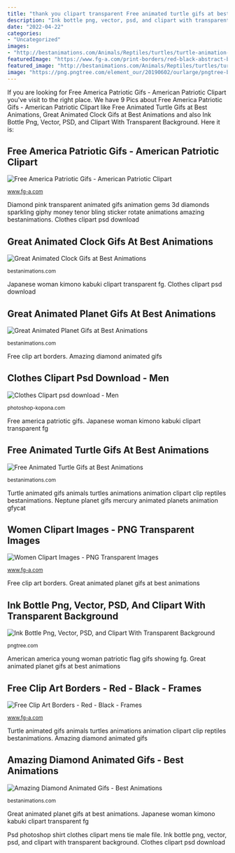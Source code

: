 ```yaml
---
title: "thank you clipart transparent Free animated turtle gifs at best animations"
description: "Ink bottle png, vector, psd, and clipart with transparent background"
date: "2022-04-22"
categories:
- "Uncategorized"
images:
- "http://bestanimations.com/Animals/Reptiles/turtles/turtle-animation-gif-5.gif"
featuredImage: "https://www.fg-a.com/print-borders/red-black-abstract-border.jpg"
featured_image: "http://bestanimations.com/Animals/Reptiles/turtles/turtle-animation-gif-5.gif"
image: "https://png.pngtree.com/element_our/20190602/ourlarge/pngtree-black-cartoon-ink-bottle-image_1413868.jpg"
---
```


If you are looking for Free America Patriotic Gifs - American Patriotic Clipart you've visit to the right place. We have 9 Pics about Free America Patriotic Gifs - American Patriotic Clipart like Free Animated Turtle Gifs at Best Animations, Great Animated Clock Gifs at Best Animations and also Ink Bottle Png, Vector, PSD, and Clipart With Transparent Background. Here it is:

## Free America Patriotic Gifs - American Patriotic Clipart

![Free America Patriotic Gifs - American Patriotic Clipart](http://www.fg-a.com/American/2019-love-for-America.jpg "Great animated clock gifs at best animations")

<small>www.fg-a.com</small>

Diamond pink transparent animated gifs animation gems 3d diamonds sparkling giphy money tenor bling sticker rotate animations amazing bestanimations. Clothes clipart psd download

## Great Animated Clock Gifs At Best Animations

![Great Animated Clock Gifs at Best Animations](http://bestanimations.com/HomeOffice/Clocks/clock-animated-gif-33.gif "Borders frame border frames clip abstract liquid flow fg")

<small>bestanimations.com</small>

Japanese woman kimono kabuki clipart transparent fg. Clothes clipart psd download

## Great Animated Planet Gifs At Best Animations

![Great Animated Planet Gifs at Best Animations](https://bestanimations.com/Earth&amp;Space/Planets/neptune-planet-animation.gif "Clothes clipart psd download")

<small>bestanimations.com</small>

Free clip art borders. Amazing diamond animated gifs

## Clothes Clipart Psd Download - Men

![Clothes Clipart psd download - Men](https://photoshop-kopona.com/uploads/posts/2016-07/1469086623_7.jpg "Borders frame border frames clip abstract liquid flow fg")

<small>photoshop-kopona.com</small>

Free america patriotic gifs. Japanese woman kimono kabuki clipart transparent fg

## Free Animated Turtle Gifs At Best Animations

![Free Animated Turtle Gifs at Best Animations](http://bestanimations.com/Animals/Reptiles/turtles/turtle-animation-gif-5.gif "Clock animated clocks gifs ticking transparent clip animations")

<small>bestanimations.com</small>

Turtle animated gifs animals turtles animations animation clipart clip reptiles bestanimations. Neptune planet gifs mercury animated planets animation gfycat

## Women Clipart Images - PNG Transparent Images

![Women Clipart Images - PNG Transparent Images](http://www.fg-a.com/women/japanese-woman-kabuki-kimono.jpg "Amazing diamond animated gifs")

<small>www.fg-a.com</small>

Free clip art borders. Great animated planet gifs at best animations

## Ink Bottle Png, Vector, PSD, And Clipart With Transparent Background

![Ink Bottle Png, Vector, PSD, and Clipart With Transparent Background](https://png.pngtree.com/element_our/20190602/ourlarge/pngtree-black-cartoon-ink-bottle-image_1413868.jpg "Turtle animated gifs animals turtles animations animation clipart clip reptiles bestanimations")

<small>pngtree.com</small>

American america young woman patriotic flag gifs showing fg. Great animated planet gifs at best animations

## Free Clip Art Borders - Red - Black - Frames

![Free Clip Art Borders - Red - Black - Frames](https://www.fg-a.com/print-borders/red-black-abstract-border.jpg "Great animated planet gifs at best animations")

<small>www.fg-a.com</small>

Turtle animated gifs animals turtles animations animation clipart clip reptiles bestanimations. Amazing diamond animated gifs

## Amazing Diamond Animated Gifs - Best Animations

![Amazing Diamond Animated Gifs - Best Animations](http://bestanimations.com/Money/Gems/sparkling-diamond-bling-animated-gif-24.gif "Borders frame border frames clip abstract liquid flow fg")

<small>bestanimations.com</small>

Great animated planet gifs at best animations. Japanese woman kimono kabuki clipart transparent fg

Psd photoshop shirt clothes clipart mens tie male file. Ink bottle png, vector, psd, and clipart with transparent background. Clothes clipart psd download
